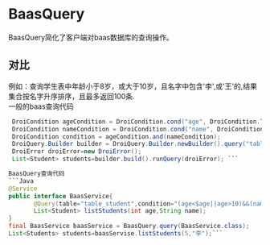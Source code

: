 # BaasQuery
BaasQuery简化了客户端对baas数据库的查询操作。
## 对比
例如：查询学生表中年龄小于8岁，或大于10岁，且名字中包含'李',或'王'的,结果集合按名字升序排序，且最多返回100条.
</br>一般的baas查询代码
```Java 
 DroiCondition ageCondition = DroiCondition.cond("age", DroiCondition.Type.LT, 5).or(DroiCondition.cond("age", DroiCondition.Type.GT, 10)); 
 DroiCondition nameCondition = DroiCondition.cond("name", DroiCondition.Type.CONTAINS, "李").or(DroiCondition.cond("name",  DroiCondition.Type.CONTAINS, "王"));
 DroiCondition condition = ageCondition.and(nameCondition);
 DroiQuery.Builder builder = DroiQuery.Builder.newBuilder().query("table_student").where(condition).limit(50).orderBy("name",true);
 DroiError droiError=new DroiError();
 List<Student> students=builder.build().runQuery(droiError); ```

BaasQuery查询代码
```Java
@Service
public interface BaasService{
       @Query(table="table_student",condition="(age<$age||age>10)&&(name CANTAINS $name || name CANTAINS'王')",limit="100",orderBy("name"))
       List<Student> listStudents(int age,String name);
}
final BaasService baasService = BaasQuery.query(BaasService.class);
List<Students> students=baasServise.listStudents(5,"李");```
